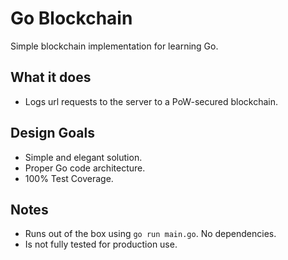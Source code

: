 # Go Blockchain

Simple blockchain implementation for learning Go. 

## What it does
* Logs url requests to the server to a PoW-secured blockchain.

## Design Goals
* Simple and elegant solution.
* Proper Go code architecture.
* 100% Test Coverage.

## Notes
* Runs out of the box using `go run main.go`. No dependencies.
* Is not fully tested for production use.

